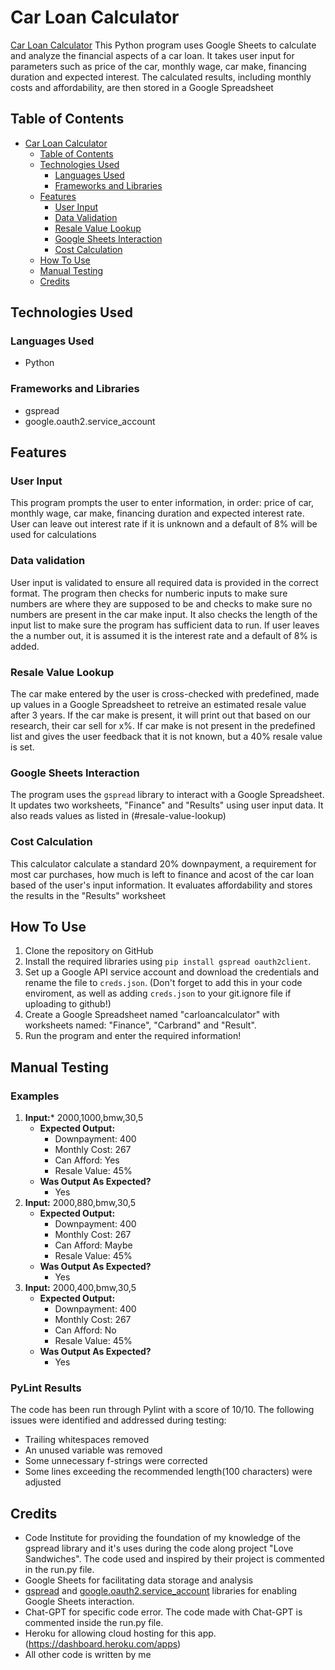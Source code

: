# Car Loan Calculator
[Car Loan Calculator](https://carloancalculator-029042eff7cd.herokuapp.com/)
This Python program uses Google Sheets to calculate and analyze the financial aspects of
a car loan. It takes user input for parameters such as price of the car, monthly wage,
car make, financing duration and expected interest. 
The calculated results, including monthly costs and affordability, are then stored in a Google Spreadsheet

## Table of Contents

- [Car Loan Calculator](#car-loan-calculator)
    - [Table of Contents](#table-of-contents)
    - [Technologies Used](#technologies-used)
        - [Languages Used](#languages-used)
        - [Frameworks and Libraries](#frameworks-and-libraries)
    - [Features](#features)
        - [User Input](#user-input)
        - [Data Validation](#data-validation)
        - [Resale Value Lookup](#resale-value-lookup)
        - [Google Sheets Interaction](#google-sheets-interaction)
        - [Cost Calculation](#cost-calculation)
    - [How To Use](#how-to-use)
    - [Manual Testing](#manual-testing)
    - [Credits](#credits)

## Technologies Used

### Languages Used

- Python

### Frameworks and Libraries

- gspread
- google.oauth2.service_account

## Features

### User Input

This program prompts the user to enter information, in order: price of car, monthly wage, car make, financing duration and expected interest rate.
User can leave out interest rate if it is unknown and a default of 8% will be used for calculations

### Data validation

User input is validated to ensure all required data is provided in the correct format. The program then checks for numberic inputs to make sure numbers are where
they are supposed to be and checks to make sure no numbers are present in the car make input. It also checks the length of the input list to make sure the 
program has sufficient data to run. If user leaves the a number out, it is assumed it is the interest rate and a default of 8% is added.

### Resale Value Lookup

The car make entered by the user is cross-checked with predefined, made up values in a Google Spreadsheet to retreive an estimated resale value after 3 years.
If the car make is present, it will print out that based on our research, their car sell for x%.
If car make is not present in the predefined list and gives the user feedback that it is not known, but a 40% resale value is set. 

### Google Sheets Interaction

The program uses the `gspread` library to interact with a Google Spreadsheet. It updates two worksheets, "Finance" and "Results" using
user input data. It also reads values as listed in (#resale-value-lookup)

### Cost Calculation

This calculator calculate a standard 20% downpayment, a requirement for most car purchases, how much is left to finance and acost of the car loan
based of the user's input information. It evaluates affordability and stores the results in the "Results" worksheet

## How To Use

1. Clone the repository on GitHub
2. Install the required libraries using `pip install gspread oauth2client`.
3. Set up a Google API service account and download the credentials and rename the file to `creds.json`.
    (Don't forget to add this in your code enviroment, as well as adding `creds.json` to your git.ignore file if uploading to github!)
4. Create a Google Spreadsheet named "carloancalculator" with worksheets named: "Finance", "Carbrand" and "Result".
5. Run the program and enter the required information!

## Manual Testing

### Examples

1. **Input:*** 2000,1000,bmw,30,5
    - **Expected Output:**
        - Downpayment: 400
        - Monthly Cost: 267
        - Can Afford: Yes
        - Resale Value: 45%
    - **Was Output As Expected?**
        - Yes
2. **Input:** 2000,880,bmw,30,5
    - **Expected Output:**
        - Downpayment: 400
        - Monthly Cost: 267
        - Can Afford: Maybe
        - Resale Value: 45%
    - **Was Output As Expected?**
        - Yes
3. **Input:** 2000,400,bmw,30,5
    - **Expected Output:**
        - Downpayment: 400
        - Monthly Cost: 267
        - Can Afford: No
        - Resale Value: 45%
    - **Was Output As Expected?**
        - Yes

### PyLint Results

The code has been run through Pylint with a score of 10/10. The following issues were
identified and addressed during testing:

- Trailing whitespaces removed
- An unused variable was removed
- Some unnecessary f-strings were corrected
- Some lines exceeding the recommended length(100 characters) were adjusted

## Credits

- Code Institute for providing the foundation of my knowledge of the gspread library and it's uses 
    during the code along project "Love Sandwiches". The code used and inspired by their project is commented in the run.py file.
- Google Sheets for facilitating data storage and analysis
- [gspread](https://gspread.readthedocs.io) and [google.oauth2.service_account](https://google-auth.readthedocs.io) 
    libraries for enabling Google Sheets interaction.
- Chat-GPT for specific code error. The code made with Chat-GPT is commented inside the run.py file. 
- Heroku for allowing cloud hosting for this app. (https://dashboard.heroku.com/apps)
- All other code is written by me 